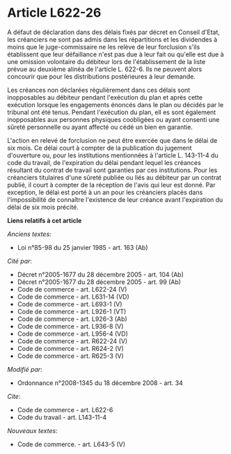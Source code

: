 # Article L622-26

A défaut de déclaration dans des délais fixés par décret en Conseil d'Etat, les créanciers ne sont pas admis dans les
répartitions et les dividendes à moins que le juge-commissaire ne les relève de leur forclusion s'ils établissent que leur
défaillance n'est pas due à leur fait ou qu'elle est due à une omission volontaire du débiteur lors de l'établissement de la
liste prévue au deuxième alinéa de l'article L. 622-6. Ils ne peuvent alors concourir que pour les distributions postérieures
à leur demande. 

Les créances non déclarées régulièrement dans ces délais sont inopposables au débiteur pendant l'exécution du plan et après
cette exécution lorsque les engagements énoncés dans le plan ou décidés par le tribunal ont été tenus. Pendant l'exécution du
plan, ell es sont également inopposables aux personnes physiques coobligées ou ayant consenti une sûreté personnelle ou ayant
affecté ou cédé un bien en garantie.

L'action en relevé de forclusion ne peut être exercée que dans le délai de six mois. Ce délai court à compter de la
publication du jugement d'ouverture ou, pour les institutions mentionnées à l'article L. 143-11-4 du code du travail, de
l'expiration du délai pendant lequel les créances résultant du contrat de travail sont garanties par ces institutions. Pour
les créanciers titulaires d'une sûreté publiée ou liés au débiteur par un contrat publié, il court à compter de la réception
de l'avis qui leur est donné. Par exception, le délai est porté à un an pour les créanciers placés dans l'impossibilité de
connaître l'existence de leur créance avant l'expiration du délai de six mois précité.

**Liens relatifs à cet article**

_Anciens textes_:

  - Loi n°85-98 du 25 janvier 1985 - art. 163 (Ab)

_Cité par_:

  - Décret n°2005-1677 du 28 décembre 2005 - art. 104 (Ab)
  - Décret n°2005-1677 du 28 décembre 2005 - art. 99 (Ab)
  - Code de commerce - art. L622-24 (V)
  - Code de commerce - art. L631-14 (VD)
  - Code de commerce - art. L693-1 (V)
  - Code de commerce - art. L926-1 (VT)
  - Code de commerce - art. L926-3 (Ab)
  - Code de commerce - art. L936-8 (V)
  - Code de commerce - art. L956-4 (VD)
  - Code de commerce - art. R622-24 (V)
  - Code de commerce - art. R624-2 (V)
  - Code de commerce - art. R625-3 (V)

_Modifié par_:

  - Ordonnance n°2008-1345 du 18 décembre 2008 - art. 34

_Cite_:

  - Code de commerce - art. L622-6
  - Code du travail - art. L143-11-4

_Nouveaux textes_:

  - Code de commerce. - art. L643-5 (V)
